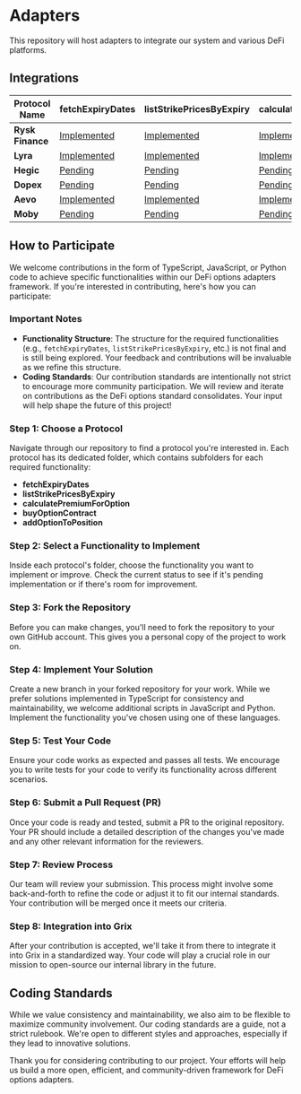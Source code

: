 # Adapters

This repository will host adapters to integrate our system and various DeFi platforms.

## Integrations

| **Protocol Name** | **fetchExpiryDates**                                     | **listStrikePricesByExpiry**                                     | **calculatePremiumForOption**                                     | **buyOptionContract**                                     | **addOptionToPosition**                                     | **exerciseOptionContract**                                 | **sellOptionBackToIssuer**                                 | **transferOptionOwnership**                                 |
| ----------------- | -------------------------------------------------------- | ---------------------------------------------------------------- | ----------------------------------------------------------------- | --------------------------------------------------------- | ----------------------------------------------------------- | ---------------------------------------------------------- | ---------------------------------------------------------- | ----------------------------------------------------------- |
| **Rysk Finance**  | [Implemented](./rysk-finance/fetchExpiryDates/README.md) | [Implemented](./rysk-finance/listStrikePricesByExpiry/README.md) | [Implemented](./rysk-finance/calculatePremiumForOption/README.md) | [Implemented](./rysk-finance/buyOptionContract/README.md) | [Implemented](./rysk-finance/addOptionToPosition/README.md) | [Pending](./rysk-finance/exerciseOptionContract/README.md) | [Pending](./rysk-finance/sellOptionBackToIssuer/README.md) | [Pending](./rysk-finance/transferOptionOwnership/README.md) |
| **Lyra**          | [Implemented](./lyra/fetchExpiryDates/README.md)         | [Implemented](./lyra/listStrikePricesByExpiry/README.md)         | [Implemented](./lyra/calculatePremiumForOption/README.md)         | [Pending](./lyra/buyOptionContract/README.md)             | [Pending](./lyra/addOptionToPosition/README.md)             | [Pending](./lyra/exerciseOptionContract/README.md)         | [Pending](./lyra/sellOptionBackToIssuer/README.md)         | [Pending](./lyra/transferOptionOwnership/README.md)         |
| **Hegic**         | [Pending](./hegic/fetchExpiryDates/README.md)            | [Pending](./hegic/listStrikePricesByExpiry/README.md)            | [Pending](./hegic/calculatePremiumForOption/README.md)            | [Pending](./hegic/buyOptionContract/README.md)            | [Pending](./hegic/addOptionToPosition/README.md)            | [Pending](./hegic/exerciseOptionContract/README.md)        | [Pending](./hegic/sellOptionBackToIssuer/README.md)        | [Pending](./hegic/transferOptionOwnership/README.md)        |
| **Dopex**         | [Pending](./dopex/fetchExpiryDates/README.md)            | [Pending](./dopex/listStrikePricesByExpiry/README.md)            | [Pending](./dopex/calculatePremiumForOption/README.md)            | [Pending](./dopex/buyOptionContract/README.md)            | [Pending](./dopex/addOptionToPosition/README.md)            | [Pending](./dopex/exerciseOptionContract/README.md)        | [Pending](./dopex/sellOptionBackToIssuer/README.md)        | [Pending](./dopex/transferOptionOwnership/README.md)        |
| **Aevo**          | [Implemented](./aevo/fetchExpiryDates/README.md)         | [Implemented](./aevo/listStrikePricesByExpiry/README.md)         | [Implemented](./aevo/calculatePremiumForOption/README.md)         | [Pending](./aevo/buyOptionContract/README.md)             | [Pending](./aevo/addOptionToPosition/README.md)             | [Pending](./aevo/exerciseOptionContract/README.md)         | [Pending](./aevo/sellOptionBackToIssuer/README.md)         | [Pending](./aevo/transferOptionOwnership/README.md)         |
| **Moby**          | [Pending](./moby/fetchExpiryDates/README.md)             | [Pending](./moby/listStrikePricesByExpiry/README.md)             | [Pending](./moby/calculatePremiumForOption/README.md)             | [Pending](./moby/buyOptionContract/README.md)             | [Pending](./moby/addOptionToPosition/README.md)             | [Pending](./moby/exerciseOptionContract/README.md)         | [Pending](./moby/sellOptionBackToIssuer/README.md)         | [Pending](./moby/transferOptionOwnership/README.md)         |

## How to Participate

We welcome contributions in the form of TypeScript, JavaScript, or Python code to achieve specific functionalities within our DeFi options adapters framework. If you're interested in contributing, here's how you can participate:

### Important Notes

- **Functionality Structure**: The structure for the required functionalities (e.g., `fetchExpiryDates`, `listStrikePricesByExpiry`, etc.) is not final and is still being explored. Your feedback and contributions will be invaluable as we refine this structure.
- **Coding Standards**: Our contribution standards are intentionally not strict to encourage more community participation. We will review and iterate on contributions as the DeFi options standard consolidates. Your input will help shape the future of this project!

### Step 1: Choose a Protocol

Navigate through our repository to find a protocol you're interested in. Each protocol has its dedicated folder, which contains subfolders for each required functionality:

- **fetchExpiryDates**
- **listStrikePricesByExpiry**
- **calculatePremiumForOption**
- **buyOptionContract**
- **addOptionToPosition**

### Step 2: Select a Functionality to Implement

Inside each protocol's folder, choose the functionality you want to implement or improve. Check the current status to see if it's pending implementation or if there's room for improvement.

### Step 3: Fork the Repository

Before you can make changes, you'll need to fork the repository to your own GitHub account. This gives you a personal copy of the project to work on.

### Step 4: Implement Your Solution

Create a new branch in your forked repository for your work. While we prefer solutions implemented in TypeScript for consistency and maintainability, we welcome additional scripts in JavaScript and Python. Implement the functionality you've chosen using one of these languages.

### Step 5: Test Your Code

Ensure your code works as expected and passes all tests. We encourage you to write tests for your code to verify its functionality across different scenarios.

### Step 6: Submit a Pull Request (PR)

Once your code is ready and tested, submit a PR to the original repository. Your PR should include a detailed description of the changes you've made and any other relevant information for the reviewers.

### Step 7: Review Process

Our team will review your submission. This process might involve some back-and-forth to refine the code or adjust it to fit our internal standards. Your contribution will be merged once it meets our criteria.

### Step 8: Integration into Grix

After your contribution is accepted, we'll take it from there to integrate it into Grix in a standardized way. Your code will play a crucial role in our mission to open-source our internal library in the future.

## Coding Standards

While we value consistency and maintainability, we also aim to be flexible to maximize community involvement. Our coding standards are a guide, not a strict rulebook. We're open to different styles and approaches, especially if they lead to innovative solutions.

Thank you for considering contributing to our project. Your efforts will help us build a more open, efficient, and community-driven framework for DeFi options adapters.
